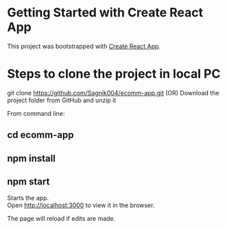 # Getting Started with Create React App
This project was bootstrapped with [Create React App](https://github.com/facebook/create-react-app).

# Steps to clone the project in local PC
git clone https://github.com/Sagnik004/ecomm-app.git
(OR) Download the project folder from GitHub and unzip it

From command line:
## cd ecomm-app
## npm install
## npm start 

Starts the app.\
Open [http://localhost:3000](http://localhost:3000) to view it in the browser.

The page will reload if edits are made.